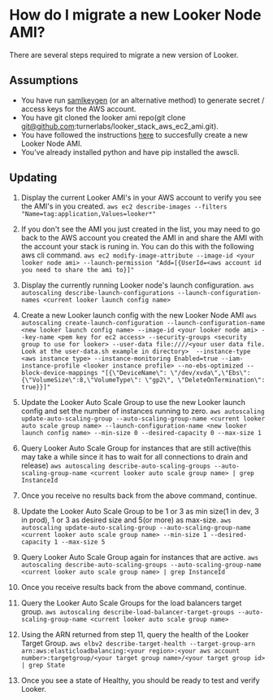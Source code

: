 # How do I migrate a new Looker Node AMI?

There are several steps required to migrate a new version of Looker.

## Assumptions

* You have run [samlkeygen](https://github.com/turnerlabs/samlkeygen) (or an alternative method) to generate secret / access keys for the AWS account.
* You have git cloned the looker ami repo(git clone git@github.com:turnerlabs/looker_stack_aws_ec2_ami.git).
* You have followed the instructions [here](https://github.com/turnerlabs/looker_stack_aws_ec2_ami/blob/master/looker_node/README.md) to succesfully create a new Looker Node AMI.
* You've already installed python and have pip installed the awscli.

## Updating

1. Display the current Looker AMI's in your AWS account to verify you see the AMI's in you created.
`aws ec2 describe-images
--filters "Name=tag:application,Values=looker*"`

2. If you don't see the AMI you just created in the list, you may need to go back to the AWS account you created the AMI in and share the AMI with the account your stack is runing in.  You can do this with the following aws cli command.
`aws ec2 modify-image-attribute
--image-id <your looker node ami>
--launch-permission "Add=[{UserId=<aws account id you need to share the ami to}]"`

3. Display the currently running Looker node's launch configuration.
`aws autoscaling describe-launch-configurations
--launch-configuration-names <current looker launch config name>`

4. Create a new Looker launch config with the new Looker Node AMI
`aws autoscaling create-launch-configuration
--launch-configuration-name <new looker launch config name>
--image-id <your looker node ami>
--key-name <pem key for ec2 access>
--security-groups <security group to use for looker>
--user-data file:////<your user data file. Look at the user-data.sh example in directory> 
--instance-type <aws instance type>
--instance-monitoring Enabled=true
--iam-instance-profile <looker instance profile>
--no-ebs-optimized
--block-device-mappings "[{\"DeviceName\": \"/dev/xvda\",\"Ebs\":{\"VolumeSize\":8,\"VolumeType\": \"gp2\", \"DeleteOnTermination\": true}}]"`

5. Update the Looker Auto Scale Group to use the new Looker launch config and set the number of instances running to zero.
`aws autoscaling update-auto-scaling-group
--auto-scaling-group-name <current looker auto scale group name>
--launch-configuration-name <new looker launch config name>
--min-size 0
--desired-capacity 0
--max-size 1`

6. Query Looker Auto Scale Group for instances that are still active(this may take a while since it has to wait for all connections to drain and release)
`aws autoscaling describe-auto-scaling-groups
--auto-scaling-group-name <current looker auto scale group name> | grep InstanceId`

7. Once you receive no results back from the above command, continue.

8. Update the Looker Auto Scale Group to be 1 or 3 as min size(1 in dev, 3 in prod), 1 or 3 as desired size and 5(or more) as max-size.
`aws autoscaling update-auto-scaling-group
--auto-scaling-group-name  <current looker auto scale group name>
--min-size 1
--desired-capacity 1
--max-size 5`

9. Query Looker Auto Scale Group again for instances that are active.
`aws autoscaling describe-auto-scaling-groups
--auto-scaling-group-name <current looker auto scale group name> | grep InstanceId`

10. Once you receive results back from the above command, continue.

11. Query the Looker Auto Scale Groups for the load balancers target group.
`aws autoscaling describe-load-balancer-target-groups
--auto-scaling-group-name <current looker auto scale group name>`

12. Using the ARN returned from step 11, query the health of the Looker Target Group.
`aws elbv2 describe-target-health
--target-group-arn arn:aws:elasticloadbalancing:<your region>:<your aws account number>:targetgroup/<your target group name>/<your target group id> | grep State`

13. Once you see a state of Healthy, you should be ready to test and verify Looker.





